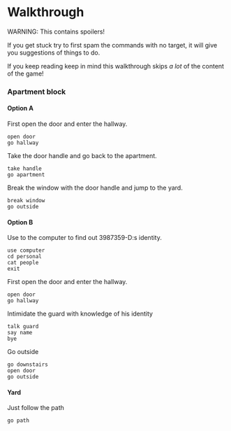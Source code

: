 Walkthrough
===========

WARNING: This contains spoilers!

If you get stuck try to first spam the commands with no target,
it will give you suggestions of things to do.

If you keep reading keep in mind this walkthrough skips _a lot_
of the content of the game!

### Apartment block

#### Option A

First open the door and enter the hallway.

```
open door
go hallway
```

Take the door handle and go back to the apartment.

```
take handle
go apartment
```

Break the window with the door handle and jump to the yard.
```
break window
go outside
```

#### Option B

Use to the computer to find out 3987359-D:s identity.

```
use computer
cd personal
cat people
exit
```

First open the door and enter the hallway.

```
open door
go hallway
```

Intimidate the guard with knowledge of his identity

```
talk guard
say name
bye
```

Go outside

```
go downstairs
open door
go outside
```

#### Yard

Just follow the path

```
go path
```


